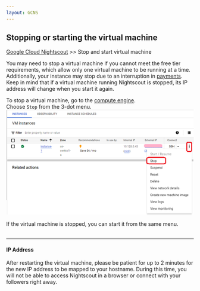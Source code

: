 ```yaml
---
layout: GCNS
---
```


## Stopping or starting the virtual machine  
[Google Cloud Nightscout](./GoogleCloud.md) >> Stop and start virtual machine  
  
You may need to stop a virtual machine if you cannot meet the free tier requirements, which allow only one virtual machine to be running at a time.  
Additionally, your instance may stop due to an interruption in [payments](./NS_FreeTier.md).    
Keep in mind that if a virtual machine running Nightscout is stopped, its IP address will change when you start it again.  
  
To stop a virtual machine, go to the [compute engine](./ComputeEngine.md).  
Choose `Stop` from the 3-dot menu.  
![](./images/StopVirtualMachine.png)  

If the virtual machine is stopped, you can start it from the same menu.  
<br/>  
  
---  
  
#### **IP Address**  
After restarting the virtual machine, please be patient for up to 2 minutes for the new IP address to be mapped to your hostname. During this time, you will not be able to access Nightscout in a browser or connect with your followers right away.   
  
